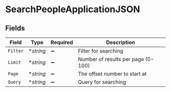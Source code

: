 # SearchPeopleApplicationJSON


## Fields

| Field                              | Type                               | Required                           | Description                        |
| ---------------------------------- | ---------------------------------- | ---------------------------------- | ---------------------------------- |
| `Filter`                           | **string*                          | :heavy_minus_sign:                 | Filter for searching               |
| `Limit`                            | **string*                          | :heavy_minus_sign:                 | Number of results per page (0-100) |
| `Page`                             | **string*                          | :heavy_minus_sign:                 | The offset number to start at      |
| `Query`                            | **string*                          | :heavy_minus_sign:                 | Query for searching                |